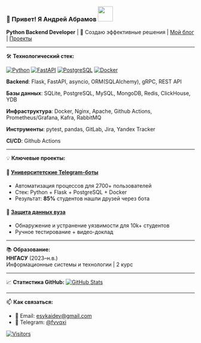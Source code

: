 ### 👋 Привет! Я Андрей Абрамов <img src="https://github.com/images/mona-whisper.gif" width="40">

**Python Backend Developer** | 🚀 Создаю эффективные решения | [Мой блог](http://akeidev.ru/) | [Проекты](https://github.com/yourusername)

---

🛠 **Технологический стек:**

[![Python](https://img.shields.io/badge/Python-3.10%2B-blue?logo=python)](https://python.org)
[![FastAPI](https://img.shields.io/badge/FastAPI-0.95%2B-009688?logo=fastapi)](https://fastapi.tiangolo.com)
[![PostgreSQL](https://img.shields.io/badge/PostgreSQL-15%2B-336791?logo=postgresql)](https://postgresql.org)
[![Docker](https://img.shields.io/badge/Docker-24.0%2B-2496ED?logo=docker)](https://docker.com)

**Backend**: Flask, FastAPI, asyncio, ORM(SQLAlchemy), gRPC, REST API

**Базы данных**: SQLite, PostgreSQL, MySQL, MongoDB, Redis, ClickHouse, YDB

**Инфраструктура**: Docker, Nginx, Apache, Github Actions, Prometheus/Grafana, Kafra, RabbitMQ

**Инструменты**: pytest, pandas, GitLab, Jira, Yandex Tracker

**Cl/CD**: Github Actions

---

💡 **Ключевые проекты:**

#### 🤖 [Университетские Telegram-боты](https://github.com/1)
- Автоматизация процессов для 2700+ пользователей
- Стек: Python + Flask + PostgreSQL + Docker
- Результат: **85%** студентов нашли друзей через бота

#### 🔐 [Защита данных вуза](https://github.com/1)
- Обнаружение и устранение уязвимости для 10k+ студентов
- Ручное тестирование + видео-доклад

---

📚 **Образование:**  
**ННГАСУ** (2023–н.в.)  
Информационные системы и технологии | 2 курс

---

📈 **Статистика GitHub:**
[![GitHub Stats](https://github-readme-stats.vercel.app/api?username=esykai&show_icons=true&theme=radical)](https://github.com/esykai)

---

📫 **Как связаться:**
- 💌 Email: esykaidev@gmail.com
- 📱 Telegram: [@fvvqxi](https://t.me/fvvqxi)

[![Visitors](https://komarev.com/ghpvc/?username=esykai&color=blue&label=Посетители+профиля)](https://github.com/esykai)
